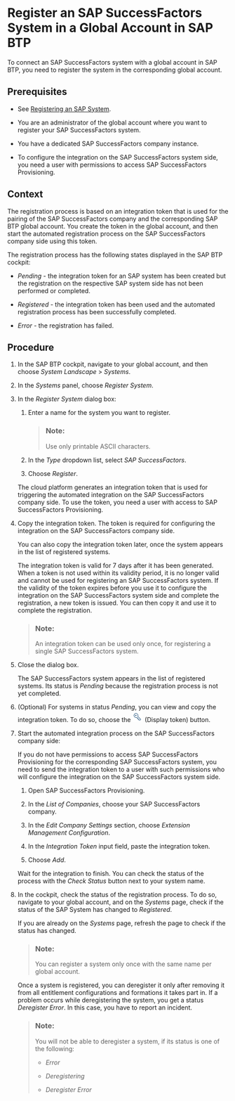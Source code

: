 <!-- loioe956ba209f30447cb55140e38c15e345 -->

# Register an SAP SuccessFactors System in a Global Account in SAP BTP

To connect an SAP SuccessFactors system with a global account in SAP BTP, you need to register the system in the corresponding global account.



<a name="loioe956ba209f30447cb55140e38c15e345__prereq_jpy_ttz_w3b"/>

## Prerequisites

-   See [Registering an SAP System](Registering_an_SAP_System_2ffdaff.md).

-   You are an administrator of the global account where you want to register your SAP SuccessFactors system.

-   You have a dedicated SAP SuccessFactors company instance.

-   To configure the integration on the SAP SuccessFactors system side, you need a user with permissions to access SAP SuccessFactors Provisioning.




## Context

The registration process is based on an integration token that is used for the pairing of the SAP SuccessFactors company and the corresponding SAP BTP global account. You create the token in the global account, and then start the automated registration process on the SAP SuccessFactors company side using this token.

The registration process has the following states displayed in the SAP BTP cockpit:

-   *Pending* - the integration token for an SAP system has been created but the registration on the respective SAP system side has not been performed or completed.

-   *Registered* - the integration token has been used and the automated registration process has been successfully completed.
-   *Error* - the registration has failed.



<a name="loioe956ba209f30447cb55140e38c15e345__steps_xls_dvz_w3b"/>

## Procedure

1.  In the SAP BTP cockpit, navigate to your global account, and then choose *System Landscape* \> *Systems*.

2.  In the *Systems* panel, choose *Register System*.

3.  In the *Register System* dialog box:

    1.  Enter a name for the system you want to register.

        > ### Note:  
        > Use only printable ASCII characters.

    2.  In the *Type* dropdown list, select *SAP SuccessFactors*.

    3.  Choose *Register*.

    The cloud platform generates an integration token that is used for triggering the automated integration on the SAP SuccessFactors company side. To use the token, you need a user with access to SAP SuccessFactors Provisioning.

4.  Copy the integration token. The token is required for configuring the integration on the SAP SuccessFactors company side.

    You can also copy the integration token later, once the system appears in the list of registered systems.

    The integration token is valid for 7 days after it has been generated. When a token is not used within its validity period, it is no longer valid and cannot be used for registering an SAP SuccessFactors system. If the validity of the token expires before you use it to configure the integration on the SAP SuccessFactors system side and complete the registration, a new token is issued. You can then copy it and use it to complete the registration.

    > ### Note:  
    > An integration token can be used only once, for registering a single SAP SuccessFactors system.

5.  Close the dialog box.

    The SAP SuccessFactors system appears in the list of registered systems. Its status is *Pending* because the registration process is not yet completed.

6.  \(Optional\) For systems in status *Pending*, you can view and copy the integration token. To do so, choose the ![](images/ViewIntegrationToken_b8ec588.png) \(Display token\) button.

7.  Start the automated integration process on the SAP SuccessFactors company side:

    If you do not have permissions to access SAP SuccessFactors Provisioning for the corresponding SAP SuccessFactors system, you need to send the integration token to a user with such permissions who will configure the integration on the SAP SuccessFactors system side.

    1.  Open SAP SuccessFactors Provisioning.

    2.  In the *List of Companies*, choose your SAP SuccessFactors company.

    3.  In the *Edit Company Settings* section, choose *Extension Management Configuration*.

    4.  In the *Integration Token* input field, paste the integration token.

    5.  Choose *Add*.

    Wait for the integration to finish. You can check the status of the process with the *Check Status* button next to your system name.

8.  In the cockpit, check the status of the registration process. To do so, navigate to your global account, and on the *Systems* page, check if the status of the SAP System has changed to *Registered*.

    If you are already on the *Systems* page, refresh the page to check if the status has changed.

    > ### Note:  
    > You can register a system only once with the same name per global account.

    Once a system is registered, you can deregister it only after removing it from all entitlement configurations and formations it takes part in. If a problem occurs while deregistering the system, you get a status *Deregister Error*. In this case, you have to report an incident.

    > ### Note:  
    > You will not be able to deregister a system, if its status is one of the following:
    > 
    > -   *Error*
    > 
    > -   *Deregistering*
    > 
    > -   *Deregister Error*



